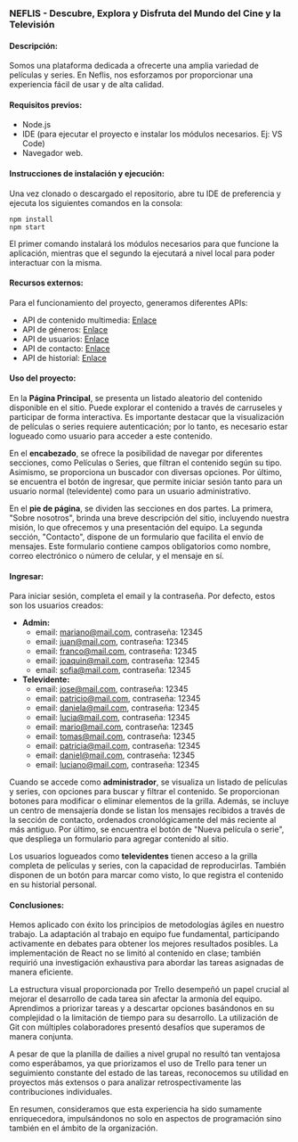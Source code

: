 ### NEFLIS - Descubre, Explora y Disfruta del Mundo del Cine y la Televisión

#### Descripción:
Somos una plataforma dedicada a ofrecerte una amplia variedad de películas y series. En Neflis, nos esforzamos por proporcionar una experiencia fácil de usar y de alta calidad.

#### Requisitos previos:
- Node.js
- IDE (para ejecutar el proyecto e instalar los módulos necesarios. Ej: VS Code)
- Navegador web.

#### Instrucciones de instalación y ejecución:
Una vez clonado o descargado el repositorio, abre tu IDE de preferencia y ejecuta los siguientes comandos en la consola:
```
npm install
npm start
```
El primer comando instalará los módulos necesarios para que funcione la aplicación, mientras que el segundo la ejecutará a nivel local para poder interactuar con la misma.

#### Recursos externos:
Para el funcionamiento del proyecto, generamos diferentes APIs:
- API de contenido multimedia: [Enlace](https://6556206a84b36e3a431f1fb4.mockapi.io/media)
- API de géneros: [Enlace](https://65565a1684b36e3a431f9f30.mockapi.io/api/v1/Generos)
- API de usuarios: [Enlace](https://6555830984b36e3a431ddb6b.mockapi.io/api/users)
- API de contacto: [Enlace](https://6556cdfabd4bcef8b611a1c2.mockapi.io/Api/contacto)
- API de historial: [Enlace](6557b12cbd4bcef8b613125f.mockapi.io/api/v1/historial)

#### Uso del proyecto:
En la **Página Principal**, se presenta un listado aleatorio del contenido disponible en el sitio. Puede explorar el contenido a través de carruseles y participar de forma interactiva. Es importante destacar que la visualización de películas o series requiere autenticación; por lo tanto, es necesario estar logueado como usuario para acceder a este contenido.

En el **encabezado**, se ofrece la posibilidad de navegar por diferentes secciones, como Películas o Series, que filtran el contenido según su tipo. Asimismo, se proporciona un buscador con diversas opciones. Por último, se encuentra el botón de ingresar, que permite iniciar sesión tanto para un usuario normal (televidente) como para un usuario administrativo.

En el **pie de página**, se dividen las secciones en dos partes. La primera, "Sobre nosotros", brinda una breve descripción del sitio, incluyendo nuestra misión, lo que ofrecemos y una presentación del equipo. La segunda sección, "Contacto", dispone de un formulario que facilita el envío de mensajes. Este formulario contiene campos obligatorios como nombre, correo electrónico o número de celular, y el mensaje en sí.

#### Ingresar:
Para iniciar sesión, completa el email y la contraseña. Por defecto, estos son los usuarios creados:
- **Admin:**
  - email: mariano@mail.com, contraseña: 12345
  - email: juan@mail.com, contraseña: 12345
  - email: franco@mail.com, contraseña: 12345
  - email: joaquin@mail.com, contraseña: 12345
  - email: sofia@mail.com, contraseña: 12345
- **Televidente:**
  - email: jose@mail.com, contraseña: 12345
  - email: patricio@mail.com, contraseña: 12345
  - email: daniela@mail.com, contraseña: 12345
  - email: lucia@mail.com, contraseña: 12345
  - email: mario@mail.com, contraseña: 12345
  - email: tomas@mail.com, contraseña: 12345
  - email: patricia@mail.com, contraseña: 12345
  - email: daniel@mail.com, contraseña: 12345
  - email: luciano@mail.com, contraseña: 12345

Cuando se accede como **administrador**, se visualiza un listado de películas y series, con opciones para buscar y filtrar el contenido. Se proporcionan botones para modificar o eliminar elementos de la grilla. Además, se incluye un centro de mensajería donde se listan los mensajes recibidos a través de la sección de contacto, ordenados cronológicamente del más reciente al más antiguo. Por último, se encuentra el botón de "Nueva película o serie", que despliega un formulario para agregar contenido al sitio.

Los usuarios logueados como **televidentes** tienen acceso a la grilla completa de películas y series, con la capacidad de reproducirlas. También disponen de un botón para marcar como visto, lo que registra el contenido en su historial personal.

#### Conclusiones:
Hemos aplicado con éxito los principios de metodologías ágiles en nuestro trabajo. La adaptación al trabajo en equipo fue fundamental, participando activamente en debates para obtener los mejores resultados posibles. La implementación de React no se limitó al contenido en clase; también requirió una investigación exhaustiva para abordar las tareas asignadas de manera eficiente.

La estructura visual proporcionada por Trello desempeñó un papel crucial al mejorar el desarrollo de cada tarea sin afectar la armonía del equipo. Aprendimos a priorizar tareas y a descartar opciones basándonos en su complejidad o la limitación de tiempo para su desarrollo. La utilización de Git con múltiples colaboradores presentó desafíos que superamos de manera conjunta.

A pesar de que la planilla de dailies a nivel grupal no resultó tan ventajosa como esperábamos, ya que priorizamos el uso de Trello para tener un seguimiento constante del estado de las tareas, reconocemos su utilidad en proyectos más extensos o para analizar retrospectivamente las contribuciones individuales.

En resumen, consideramos que esta experiencia ha sido sumamente enriquecedora, impulsándonos no solo en aspectos de programación sino también en el ámbito de la organización.
